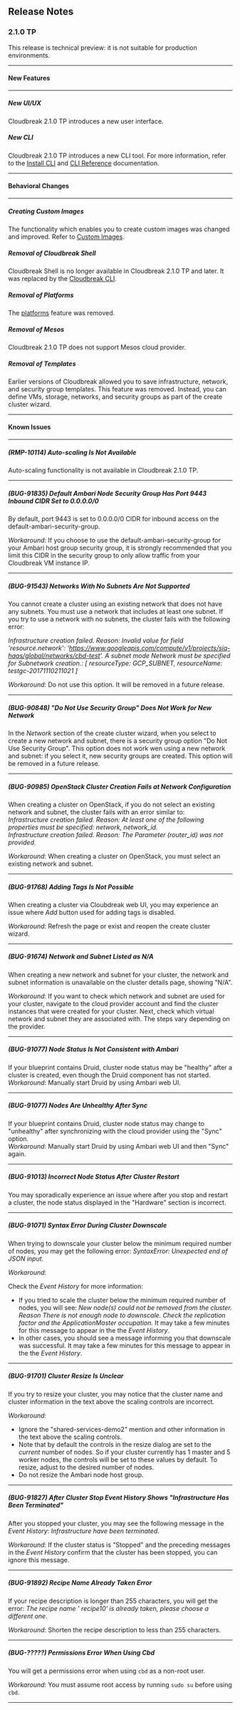 ## Release Notes


### 2.1.0 TP 

This release is technical preview: it is not suitable for production environments.

____________________________

#### New Features
____________________________

##### New UI/UX

Cloudbreak 2.1.0 TP introduces a new user interface.


##### New CLI

Cloudbreak 2.1.0 TP introduces a new CLI tool. For more information, refer to the [Install CLI](cli-install.md) and [CLI Reference](cli-reference.md) documentation. 


____________________________

#### Behavioral Changes
____________________________

##### Creating Custom Images 

The functionality which enables you to create custom images was changed and improved. Refer to  [Custom Images](images.md).



##### Removal of Cloudbreak Shell 

Cloudbreak Shell is no longer available in Cloudbreak 2.1.0 TP and later. It was replaced by the [Cloudbreak CLI](cli-install.md).



##### Removal of Platforms 

The [platforms](http://hortonworks.github.io/cloudbreak-docs/release-1.16.4/topologies/) feature was removed. 


##### Removal of Mesos 

Cloudbreak 2.1.0 TP does not support Mesos cloud provider.


##### Removal of Templates

Earlier versions of Cloudbreak allowed you to save infrastructure, network, and security group templates. This feature was removed. Instead, you can define VMs, storage, networks, and security groups as part of the create cluster wizard. 

____________________________

#### Known Issues
____________________________

##### (RMP-10114) Auto-scaling Is Not Available

Auto-scaling functionality is not available in Cloudbreak 2.1.0 TP. 
____________________________


##### (BUG-91835) Default Ambari Node Security Group Has Port 9443 Inbound CIDR Set to 0.0.0.0/0 

By default, port 9443 is set to 0.0.0.0/0 CIDR for inbound access on the default-ambari-security-group.  

*Workaround*: If you choose to use the default-ambari-security-group for your Ambari host group security group, it is strongly recommended that you limit this CIDR in the security group to only allow traffic from your Cloudbreak VM instance IP.  

[Comment]: <> (Also covered in this jira BUG-91699)
____________________________


##### (BUG-91543) Networks With No Subnets Are Not Supported 

You cannot create a cluster using an existing network that does not have any subnets. You must use a network that includes at least one subnet. If you try to use a network with no subnets, the cluster fails with the following error:   

*Infrastructure creation failed. Reason: Invalid value for field 'resource.network': 'https://www.googleapis.com/compute/v1/projects/siq-haas/global/networks/cbd-test'. A subnet mode Network must be specified for Subnetwork creation.: [ resourceType: GCP_SUBNET, resourceName: testgc-20171110211021 ]*
  
*Workaround*: Do not use this option. It will be removed in a future release.  
____________________________


##### (BUG-90848) "Do Not Use Security Group" Does Not Work for New Network 

In the *Network* section of the create cluster wizard, when you select to create a new network and subnet, there is a security group option "Do Not Use Security Group". This option does not work wen using a new network and subnet: if you select it, new security groups are created. This option will be removed in a future release.
____________________________


##### (BUG-90985) OpenStack Cluster Creation Fails at Network Configuration

When creating a cluster on OpenStack, if you do not select an existing network and subnet, the cluster fails with an error similar to:  
*Infrastructure creation failed. Reason: At least one of the following properties must be specified: network, network_id.*   
*Infrastructure creation failed. Reason: The Parameter (router_id) was not provided.*

*Workaround*: When creating a cluster on OpenStack, you must select an existing network and subnet. 
____________________________


##### (BUG-91768) Adding Tags Is Not Possible 

When creating a cluster via Cloubdreak web UI, you may experience an issue where *Add* button used for adding tags is disabled. 

*Workaround*: Refresh the page or exist and reopen the create cluster wizard. 
____________________________


##### (BUG-91674) Network and Subnet Listed as N/A

When creating a new network and subnet for your cluster, the network and subnet information is unavailable on the cluster details page, showing "N/A".

*Workaround*: If you want to check which network and subnet are used for your cluster, navigate to the cloud provider account and find the cluster instances that were created for your cluster. Next, check which virtual network and subnet they are associated with. The steps vary depending on the provider.  
____________________________


##### (BUG-91077) Node Status Is Not Consistent with Ambari

If your blueprint contains Druid, cluster node status may be "healthy" after a cluster is created, even though the Druid component has not started.     
*Workaround*: Manually start Druid by using Ambari web UI.  
____________________________


##### (BUG-91077) Nodes Are Unhealthy After Sync

If your blueprint contains Druid, cluster node status may change to "unhealthy" after synchronizing with the cloud provider using the "Sync" option.    
*Workaround*: Manually start Druid by using Ambari web UI and then "Sync" again.  
____________________________


##### (BUG-91013) Incorrect Node Status After Cluster Restart 

You may sporadically experience an issue where after you stop and restart a cluster, the node status displayed in the "Hardware" section is incorrect.   

[comment]: <> (Not sure what the workaround is for BUG-91013?)
____________________________


##### (BUG-91071) Syntax Error During Cluster Downscale

When trying to downscale your cluster below the minimum required number of nodes, you may get the following error: *SyntaxError: Unexpected end of JSON input*.
 
*Workaround*: 

Check the *Event History* for more information:  

* If you tried to scale the cluster below the minimum required number of nodes, you will see: *New node(s) could not be removed from the cluster. Reason There is not enough node to downscale. Check the replication factor and the ApplicationMaster occupation.* It may take a few minutes for this message to appear in the the *Event History*.   
* In other cases, you should see a message informing you that downscale was successful. It may take a few minutes for this message to appear in the the *Event History*.  
____________________________


##### (BUG-91701) Cluster Resize Is Unclear 

If you try to resize your cluster, you may notice that the cluster name and cluster information in the text above the scaling controls are incorrect. 

*Workaround*:

* Ignore the "shared-services-demo2" mention and other information in the text above the scaling controls.  
* Note that by default the controls in the resize dialog are set to the *current* number of nodes. So if your cluster currently has 1 master and 5 worker nodes, the controls will be set to these values by default. To resize, adjust to the desired number of nodes.        
* Do not resize the Ambari node host group.  
 ____________________________
 
 
##### (BUG-91827) After Cluster Stop Event History Shows "Infrastructure Has Been Terminated"

After you stopped your cluster, you may see the following message in the *Event History*: *Infrastructure have been terminated*.

*Workaround*: If the cluster status is "Stopped" and the preceding messages in the *Event History* confirm that the cluster has been stopped, you can ignore this message.    
____________________________


##### (BUG-91892) Recipe Name Already Taken Error    

If your recipe description is longer than 255 characters, you will get the error: *The recipe name ' recipe10' is already taken, please choose a different one*. 

*Workaround*: Shorten the recipe description to less than 255 characters.    
____________________________


##### (BUG-?????) Permissions Error When Using Cbd  

You will get a permissions error when using `cbd` as a non-root user.

*Workaround*: You must assume root access by running `sudo su` before using `cbd`.   
____________________________


